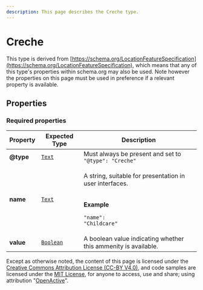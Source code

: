```yaml
---
description: This page describes the Creche type.
---
```


# Creche

This type is derived from [https://schema.org/LocationFeatureSpecification](https://schema.org/LocationFeatureSpecification), which means that any of this type's properties within schema.org may also be used. Note however the properties on this page must be used in preference if a relevant property is available.

## **Properties**

### **Required properties**

| Property  | Expected Type                            | Description                                                                                                                              |
| --------- | ---------------------------------------- | ---------------------------------------------------------------------------------------------------------------------------------------- |
| **@type** |  [`Text`](https://schema.org/Text)       |  Must always be present and set to `"@type": "Creche"`                                                                                   |
| **name**  |  [`Text`](https://schema.org/Text)       | <p>A string, suitable for presentation in user interfaces.</p><p><br><strong>Example</strong></p><p><code>"name": "Childcare"</code></p> |
| **value** |  [`Boolean`](https://schema.org/Boolean) | A boolean value indicating whether this ammenity is available.                                                                           |

Except as otherwise noted, the content of this page is licensed under the [Creative Commons Attribution License (CC-BY V4.0)](https://creativecommons.org/licenses/by/4.0/), and code samples are licensed under the [MIT License](https://opensource.org/licenses/MIT), for anyone to access, use and share; using attribution "[OpenActive](https://www.openactive.io)".
